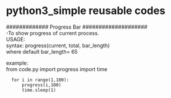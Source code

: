 # python3_simple reusable codes

############# Progress Bar ####################<br>
-To show progress of current process.<br>
USAGE:<br>
  syntax: progress(current, total, bar_length)<br>
         	where default bar_length= 65<br>
  
  example: <br>
      from code.py import progress
      import time
      
      for i in range(1,100):
          progress(i,100)
          time.sleep(1)
